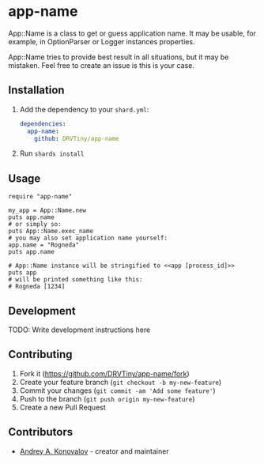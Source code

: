# app-name

App::Name is a class to get or guess application name.
It may be usable, for example, in OptionParser or Logger instances
properties.

App::Name tries to provide best result in all situations, but it may be
mistaken. Feel free to create an issue is this is your case.

## Installation

1. Add the dependency to your `shard.yml`:

   ```yaml
   dependencies:
     app-name:
       github: DRVTiny/app-name
   ```

2. Run `shards install`

## Usage

```crystal
require "app-name"

my_app = App::Name.new
puts app.name
# or simply so:
puts App::Name.exec_name
# you may also set application name yourself:
app.name = "Rogneda"
puts app.name

# App::Name instance will be stringified to <<app [process_id]>>
puts app
# will be printed something like this: 
# Rogneda [1234]

```

## Development

TODO: Write development instructions here

## Contributing

1. Fork it (<https://github.com/DRVTiny/app-name/fork>)
2. Create your feature branch (`git checkout -b my-new-feature`)
3. Commit your changes (`git commit -am 'Add some feature'`)
4. Push to the branch (`git push origin my-new-feature`)
5. Create a new Pull Request

## Contributors

- [Andrey A. Konovalov](https://github.com/your-github-user) - creator and maintainer
